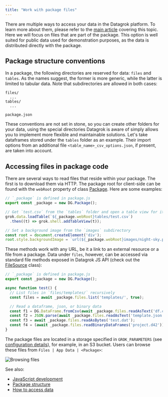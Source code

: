 ```yaml
---
title: "Work with package files"
---
```


There are multiple ways to access your data in the Datagrok platform. To learn more about them,
please refer to the [main article](access-data.md) covering this topic. Here we will focus on
files that are part of the package. This option is well suited for public data used for
demonstration purposes, as the data is distributed directly with the package.

## Package structure conventions

In a package, the following directories are reserved for data: `files` and `tables`. As
the names suggest, the former is more generic, while the latter is limited to tabular data.
Note that subdirectories are allowed in both cases:

```
files/
  ...
tables/
  ...

package.json
```

These conventions are not set in stone, so you can create other folders for your data, using
the special directories Datagrok is aware of simply allows you to implement more flexible and
maintainable solutions. Let's take dataframes stored under the `tables` folder as an example.
Their import options from an additional file `<table_name>_csv_options.json`, if present,
are taken into account.

## Accessing files in package code

There are several ways to read files that reside within your package. The first is to download
them via HTTP. The package root for client-side can be found with the `webRoot` property of class
[Package](https://datagrok.ai/js-api/classes/dg.Package). Here are some examples:

```js
// `_package` is defined in package.js
export const _package = new DG.Package();

// Get `test.csv` from the `tables` folder and open a table view for it
grok.data.loadTable(`${_package.webRoot}tables/test.csv`)
  .then((t) => grok.shell.addTableView(t));

// Set a background image from the `images` subdirectory
const root = document.createElement('div');
root.style.backgroundImage = `url(${_package.webRoot}images/night-sky.png)`;
```

These methods work with any URL, be it a link to an external resource or a file from a package.
Data under `files`, however, can be accessed via standard file methods exposed in Datagrok JS
API (check out the [FileSource](https://datagrok.ai/js-api/classes/dg.FileSource) class):

```js
// `_package` is defined in package.js
export const _package = new DG.Package();

async function test() {
  // List files in `files/templates/` recursively
  const files = await _package.files.list('templates/', true);

  // Read a dataframe, json, or binary data
  const f1 = DG.DataFrame.fromCsv(await _package.files.readAsText('df.csv'));
  const f2 = JSON.parse(await _package.files.readAsText('template.json'));
  const f3 = await _package.files.readAsBytes('test.dat');
  const f4 = (await _package.files.readBinaryDataFrames('project.d42'))[0];
}
```

The package files are located in a storage specified in `GROK_PARAMETERS` (see
[configuration details](../admin/configuration.md)), for example, in an S3 bucket.
Users can browse these files from `Files | App Data | <Package>`:

![Browsing files](./app-data.gif "Find package data in the file browser")

See also:

* [JavaScript development](../develop.md)
* [Package structure](../develop.md#package-structure)
* [How to access data](access-data.md)
